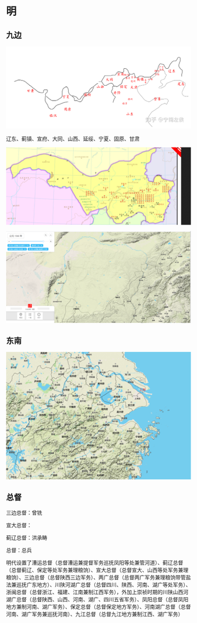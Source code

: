 







# 明

## 九边

![image-20200916220339211](09中国古代史.assets/image-20200916220339211.png)

辽东、蓟镇、宣府、大同、山西、延绥、宁夏、固原、甘肃

![image-20200916220520956](09中国古代史.assets/image-20200916220520956.png)



![image-20200916224628028](09中国古代史.assets/image-20200916224628028.png)



## 东南

![image-20200916225027841](09中国古代史.assets/image-20200916225027841.png)



## 总督

三边总督：曾铣

宣大总督：

蓟辽总督：洪承畴

总督：总兵

明代设置了漕运总督（总督漕运兼提督军务巡抚凤阳等处兼管河道）、蓟辽总督（总督蓟辽、保定等处军务兼理粮饷）、宣大总督（总督宣大、山西等处军务兼理粮饷）、三边总督（总督陕西三边军务）、两广总督（总督两广军务兼理粮饷带管盐法兼巡抚广东地方）、川陕河湖广总督（总督四川、陕西、河南、湖广等处军务）、浙闽总督（总督浙江、福建、江南兼制江西军务），外加上崇祯时期的川陕山西河湖广总督（总督陕西、山西、河南、湖广、四川五省军务）、凤阳总督（总督凤阳地方兼制河南、湖广军务）、保定总督（总督保定地方军务）、河南湖广总督（总督河南、湖广军务兼巡抚河南）、九江总督（总督九江地方兼制江西、湖广军务）



